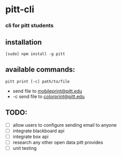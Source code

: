# pitt-cli

### cli for pitt students

## installation

```[sudo] npm install -g pitt``` 

## available commands:

```pitt print [-c] path/to/file```
* send file to mobileprint@pitt.edu
* -c send file to colorprint@pitt.edu

## TODO:
- [ ] allow users to configure sending email to anyone
- [ ] integrate blackboard api
- [ ] integrate box api
- [ ] research any other open data pitt provides
- [ ] unit testing
